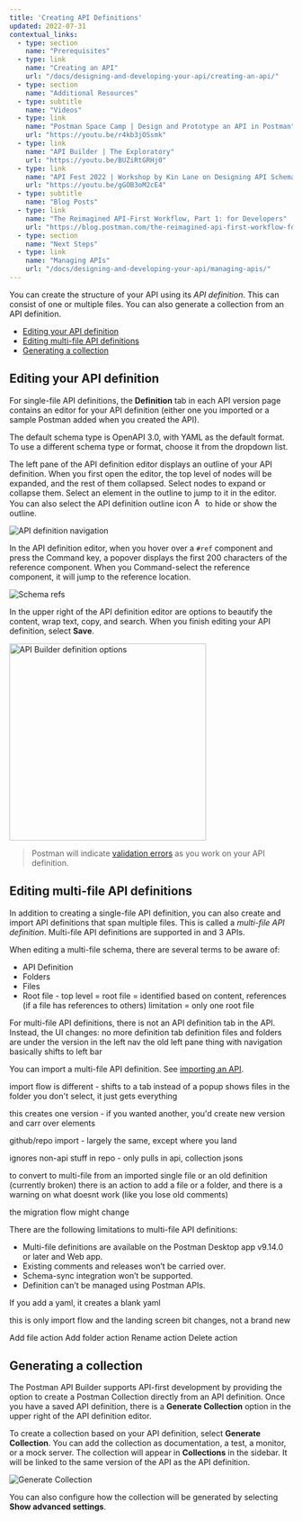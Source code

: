 ```yaml
---
title: 'Creating API Definitions'
updated: 2022-07-31
contextual_links:
  - type: section
    name: "Prerequisites"
  - type: link
    name: "Creating an API"
    url: "/docs/designing-and-developing-your-api/creating-an-api/"
  - type: section
    name: "Additional Resources"
  - type: subtitle
    name: "Videos"
  - type: link
    name: "Postman Space Camp | Design and Prototype an API in Postman"
    url: "https://youtu.be/r4kb3jOSsmk"
  - type: link
    name: "API Builder | The Exploratory"
    url: "https://youtu.be/BUZiRtGRHj0"
  - type: link
    name: "API Fest 2022 | Workshop by Kin Lane on Designing API Schemas"
    url: "https://youtu.be/gGOB3oM2cE4"
  - type: subtitle
    name: "Blog Posts"
  - type: link
    name: "The Reimagined API-First Workflow, Part 1: for Developers"
    url: "https://blog.postman.com/the-reimagined-api-first-workflow-for-developers/"
  - type: section
    name: "Next Steps"
  - type: link
    name: "Managing APIs"
    url: "/docs/designing-and-developing-your-api/managing-apis/"
---
```


You can create the structure of your API using its _API definition_. This can consist of one or multiple files. You can also generate a collection from an API definition.

* [Editing your API definition](#editing-your-api-definition)
* [Editing multi-file API definitions](#editing-multi-file-api-definitions)
* [Generating a collection](#generating-a-collection)

## Editing your API definition

<!--

TODO this changes because the definition tab is now gone for everyone. It's only the left nav stuff now.
-->

For single-file API definitions, the __Definition__ tab in each API version page contains an editor for your API definition (either one you imported or a sample Postman added when you created the API).

The default schema type is OpenAPI 3.0, with YAML as the default format. To use a different schema type or format, choose it from the dropdown list.

The left pane of the API definition editor displays an outline of your API definition. When you first open the editor, the top level of nodes will be expanded, and the rest of them collapsed. Select nodes to expand or collapse them. Select an element in the outline to jump to it in the editor. You can also select the API definition outline icon <img alt="API definition outline icon" src="https://assets.postman.com/postman-docs/icon-schema-outline-v9.jpg#icon" width="16px"/> to hide or show the outline.

![API definition navigation](https://assets.postman.com/postman-docs/v8-api-builder-schema-outline.gif)

In the API definition editor, when you hover over a `#ref` component and press the Command key, a popover displays the first 200 characters of the reference component. When you Command-select the reference component, it will jump to the reference location.

![Schema refs](https://assets.postman.com/postman-docs/v8-api-builder-ref-jump.jpg)

In the upper right of the API definition editor are options to beautify the content, wrap text, copy, and search. When you finish editing your API definition, select **Save**.

<img src="https://assets.postman.com/postman-docs/api-builder-definition-options.jpg" alt="API Builder definition options" width="350px">

> Postman will indicate [validation errors](/docs/designing-and-developing-your-api/validating-elements-against-schema/) as you work on your API definition.

## Editing multi-file API definitions

In addition to creating a single-file API definition, you can also create and import API definitions that span multiple files. This is called a _multi-file API definition_. Multi-file API definitions are supported in and 3 APIs.

When editing a multi-file schema, there are several terms to be aware of:

* API Definition
* Folders
* Files
* Root file - top level = root file = identified based on content, references (if a file has references to others) limitation = only one root file

For multi-file API definitions, there is not an API definition tab in the API. Instead, the
UI changes:
no more definition tab
definition files and folders are under the version in the left nav
the old left pane thing with navigation basically shifts to left bar


You can import a multi-file API definition. See [importing an API](/docs/designing-and-developing-your-api/importing-an-api/).

import flow is different - shifts to a tab instead of a popup
shows files in the folder
you don't select, it just gets everything

this creates one version - if you wanted another, you'd create new version and carr over elements

github/repo import - largely the same, except where you land

ignores non-api stuff in repo - only pulls in api, collection jsons

to convert to multi-file from an imported single file or an old definition (currently broken) there is an action to add a file or a folder, and there is a warning on what doesnt work (like you lose old comments)

the migration flow might change

There are the following limitations to multi-file API definitions:

* Multi-file definitions are available on the Postman Desktop app v9.14.0 or later and Web app.
* Existing comments and releases won’t be carried over.
* Schema-sync integration won’t be supported.
* Definition can’t be managed using Postman APIs.

If you add a yaml, it creates a blank yaml

this is only import flow and the landing screen bit changes, not a brand new

Add file action
Add folder action
Rename action
Delete action


## Generating a collection

The Postman API Builder supports API-first development by providing the option to create a Postman Collection directly from an API definition. Once you have a saved API definition, there is a **Generate Collection** option in the upper right of the API definition editor.

To create a collection based on your API definition, select **Generate Collection**. You can add the collection as documentation, a test, a monitor, or a mock server. The collection will appear in __Collections__ in the sidebar. It will be linked to the same version of the API as the API definition.

![Generate Collection](https://assets.postman.com/postman-docs/v8-generate-collection-modal2.jpg)

You can also configure how the collection will be generated by selecting **Show advanced settings**.
